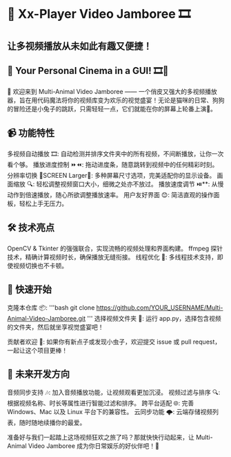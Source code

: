 # 🎥 Xx-Player Video Jamboree 🎞️
## 让多视频播放从未如此有趣又便捷！
## 🎥 Your Personal Cinema in a GUI! 🎞️🎉

🌈 欢迎来到 Multi-Animal Video Jamboree —— 一个俏皮又强大的多视频播放器，旨在用代码魔法将你的视频库变为欢乐的视觉盛宴！无论是猫咪的日常、狗狗的冒险还是小兔子的跳跃，只需轻轻一点，它们就能在你的屏幕上轮番上演🎉。

## 📹 功能特性
多视频自动播放 🎞️: 自动检测并排序文件夹中的所有视频，不间断播放，让你一次看个够。
播放进度控制 ⏩⏪: 拖动进度条，随意跳转到视频中的任何精彩时刻。
分辨率切换 📱SCREEN Larger📱: 多种屏幕尺寸选项，完美适配你的显示设备。
画面缩放 🔍: 轻松调整视频窗口大小，细微之处亦不放过。
播放速度调节 ⏯️**: 从慢动作到倍速播放，随心所欲调整播放速率。
用户友好界面 😊: 简洁直观的操作面板，轻松上手无压力。
## 🛠️ 技术亮点
OpenCV & Tkinter 的强强联合，实现流畅的视频处理和界面构建。
ffmpeg 探针技术，精确计算视频时长，确保播放无缝衔接。
线程优化 💼: 多线程技术支持，即使视频切换也不卡顿。
## 🌈 快速开始
克隆本仓库 📦:
'''bash
   git clone https://github.com/YOUR_USERNAME/Multi-Animal-Video-Jamboree.git
'''
选择视频文件夹 📁: 运行 app.py，选择包含视频的文件夹，然后就坐享视觉盛宴吧！

贡献者欢迎 👏: 如果你有新点子或发现小虫子，欢迎提交 issue 或 pull request，一起让这个项目更棒！

## 📌 未来开发方向
音频同步支持 🎶: 加入音频播放功能，让视频观看更加沉浸。
视频过滤与排序 🔍: 根据视频名称、时长等属性进行智能过滤和排序。
跨平台适配 🌐: 完善 Windows、Mac 以及 Linux 平台下的兼容性。
云同步功能 🌩️: 云端存储视频列表，随时随地续播你的最爱。

准备好与我们一起踏上这场视频狂欢之旅了吗？那就快快行动起来，让 Multi-Animal Video Jamboree 成为你日常娱乐的好伙伴吧！🌈